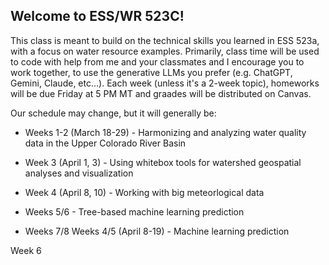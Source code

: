 ## Welcome to ESS/WR 523C! 

This class is meant to build on the technical skills you learned in ESS 523a, with a focus on water resource examples.
Primarily, class time will be used to code with help from me and your classmates and I encourage you to work together,
to use the generative LLMs you prefer (e.g. ChatGPT, Gemini, Claude, etc...). Each week (unless it's a 2-week topic),
homeworks will be due Friday at 5 PM MT and graades will be distributed on Canvas. 

Our schedule may change, but it will generally be:

  - Weeks 1-2 (March 18-29) - Harmonizing and analyzing water quality data in the Upper Colorado River Basin

  - Week 3 (April 1, 3) - Using whitebox tools for watershed geospatial analyses and visualization

  - Week 4 (April 8, 10) - Working with big meteorlogical data 

  - Weeks 5/6 - Tree-based machine learning prediction

  - Weeks 7/8
Weeks 4/5 (April 8-19) - Machine learning prediction

Week 6 
